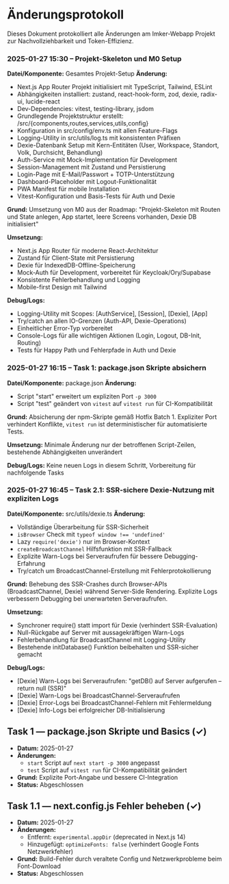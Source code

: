 # Änderungsprotokoll

Dieses Dokument protokolliert alle Änderungen am Imker-Webapp Projekt zur Nachvollziehbarkeit und Token-Effizienz.

### 2025-01-27 15:30 – Projekt-Skeleton und M0 Setup

**Datei/Komponente:** Gesamtes Projekt-Setup
**Änderung:** 
- Next.js App Router Projekt initialisiert mit TypeScript, Tailwind, ESLint
- Abhängigkeiten installiert: zustand, react-hook-form, zod, dexie, radix-ui, lucide-react
- Dev-Dependencies: vitest, testing-library, jsdom
- Grundlegende Projektstruktur erstellt: /src/{components,routes,services,utils,config}
- Konfiguration in src/config/env.ts mit allen Feature-Flags
- Logging-Utility in src/utils/log.ts mit konsistenten Präfixen
- Dexie-Datenbank Setup mit Kern-Entitäten (User, Workspace, Standort, Volk, Durchsicht, Behandlung)
- Auth-Service mit Mock-Implementation für Development
- Session-Management mit Zustand und Persistierung
- Login-Page mit E-Mail/Passwort + TOTP-Unterstützung
- Dashboard-Placeholder mit Logout-Funktionalität
- PWA Manifest für mobile Installation
- Vitest-Konfiguration und Basis-Tests für Auth und Dexie

**Grund:** 
Umsetzung von M0 aus der Roadmap: "Projekt-Skeleton mit Routen und State anlegen, App startet, leere Screens vorhanden, Dexie DB initialisiert"

**Umsetzung:** 
- Next.js App Router für moderne React-Architektur
- Zustand für Client-State mit Persistierung
- Dexie für IndexedDB-Offline-Speicherung
- Mock-Auth für Development, vorbereitet für Keycloak/Ory/Supabase
- Konsistente Fehlerbehandlung und Logging
- Mobile-first Design mit Tailwind

**Debug/Logs:** 
- Logging-Utility mit Scopes: [AuthService], [Session], [Dexie], [App]
- Try/catch an allen IO-Grenzen (Auth-API, Dexie-Operations)
- Einheitlicher Error-Typ vorbereitet
- Console-Logs für alle wichtigen Aktionen (Login, Logout, DB-Init, Routing)
- Tests für Happy Path und Fehlerpfade in Auth und Dexie

### 2025-01-27 16:15 – Task 1: package.json Skripte absichern

**Datei/Komponente:** package.json
**Änderung:** 
- Script "start" erweitert um expliziten Port `-p 3000`
- Script "test" geändert von `vitest` auf `vitest run` für CI-Kompatibilität

**Grund:** 
Absicherung der npm-Skripte gemäß Hotfix Batch 1. Expliziter Port verhindert Konflikte, `vitest run` ist deterministischer für automatisierte Tests.

**Umsetzung:** 
Minimale Änderung nur der betroffenen Script-Zeilen, bestehende Abhängigkeiten unverändert

**Debug/Logs:** 
Keine neuen Logs in diesem Schritt, Vorbereitung für nachfolgende Tasks

### 2025-01-27 16:45 – Task 2.1: SSR-sichere Dexie-Nutzung mit expliziten Logs

**Datei/Komponente:** src/utils/dexie.ts
**Änderung:** 
- Vollständige Überarbeitung für SSR-Sicherheit
- `isBrowser` Check mit `typeof window !== 'undefined'`
- Lazy `require('dexie')` nur im Browser-Kontext
- `createBroadcastChannel` Hilfsfunktion mit SSR-Fallback
- Explizite Warn-Logs bei Serveraufrufen für bessere Debugging-Erfahrung
- Try/catch um BroadcastChannel-Erstellung mit Fehlerprotokollierung

**Grund:** 
Behebung des SSR-Crashes durch Browser-APIs (BroadcastChannel, Dexie) während Server-Side Rendering. Explizite Logs verbessern Debugging bei unerwarteten Serveraufrufen.

**Umsetzung:** 
- Synchroner require() statt import für Dexie (verhindert SSR-Evaluation)
- Null-Rückgabe auf Server mit aussagekräftigen Warn-Logs
- Fehlerbehandlung für BroadcastChannel mit Logging-Utility
- Bestehende initDatabase() Funktion beibehalten und SSR-sicher gemacht

**Debug/Logs:** 
- [Dexie] Warn-Logs bei Serveraufrufen: "getDB() auf Server aufgerufen – return null (SSR)"
- [Dexie] Warn-Logs bei BroadcastChannel-Serveraufrufen
- [Dexie] Error-Logs bei BroadcastChannel-Fehlern mit Fehlermeldung
- [Dexie] Info-Logs bei erfolgreicher DB-Initialisierung

## Task 1 — package.json Skripte und Basics (✓)
- **Datum:** 2025-01-27
- **Änderungen:** 
  - `start` Script auf `next start -p 3000` angepasst
  - `test` Script auf `vitest run` für CI-Kompatibilität geändert
- **Grund:** Explizite Port-Angabe und bessere CI-Integration
- **Status:** Abgeschlossen

## Task 1.1 — next.config.js Fehler beheben (✓)
- **Datum:** 2025-01-27
- **Änderungen:**
  - Entfernt: `experimental.appDir` (deprecated in Next.js 14)
  - Hinzugefügt: `optimizeFonts: false` (verhindert Google Fonts Netzwerkfehler)
- **Grund:** Build-Fehler durch veraltete Config und Netzwerkprobleme beim Font-Download
- **Status:** Abgeschlossen